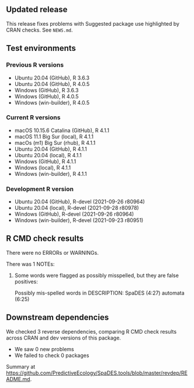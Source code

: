 ## Updated release

This release fixes problems with Suggested package use highlighted by CRAN checks.
See `NEWS.md`.

## Test environments

### Previous R versions
* Ubuntu 20.04                 (GitHub), R 3.6.3
* Ubuntu 20.04                 (GitHub), R 4.0.5
* Windows                      (GitHub), R 3.6.3
* Windows                      (GitHub), R 4.0.5
* Windows                 (win-builder), R 4.0.5

### Current R versions
* macOS 10.15.6 Catalina       (GitHub), R 4.1.1
* macOS 11.1 Big Sur            (local), R 4.1.1
* macOs (m1) Big Sur             (rhub), R 4.1.1
* Ubuntu 20.04                 (GitHub), R 4.1.1
* Ubuntu 20.04                  (local), R 4.1.1
* Windows                      (GitHub), R 4.1.1
* Windows                       (local), R 4.1.1
* Windows                 (win-builder), R 4.1.1

### Development R version
* Ubuntu 20.04                 (GitHub), R-devel (2021-09-26 r80964)
* Ubuntu 20.04                  (local), R-devel (2021-09-28 r80978)
* Windows                      (GitHub), R-devel (2021-09-26 r80964)
* Windows                 (win-builder), R-devel (2021-09-23 r80951)

## R CMD check results

There were no ERRORs or WARNINGs.

There was 1 NOTEs:

1. Some words were flagged as possibly misspelled, but they are false positives:

    Possibly mis-spelled words in DESCRIPTION:
      SpaDES (4:27)
      automata (6:25)

## Downstream dependencies

We checked 3 reverse dependencies, comparing R CMD check results across CRAN and dev versions of this package.

 * We saw 0 new problems
 * We failed to check 0 packages
 
Summary at <https://github.com/PredictiveEcology/SpaDES.tools/blob/master/revdep/README.md>.
